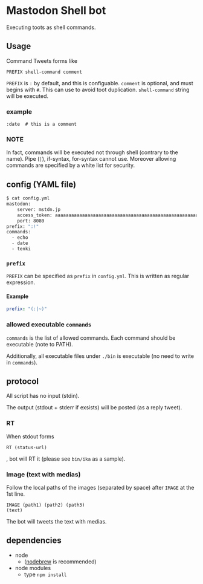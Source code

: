 # Mastodon Shell bot

Executing toots as shell commands.

## Usage

Command Tweets forms like

```
PREFIX shell-command comment
```

`PREFIX` is `:` by default, and this is configuable.
`comment` is optional, and must begins with `#`. This can use to avoid toot duplication.
`shell-command` string will be executed.

### example

```
:date  # this is a comment
```

### NOTE

In fact, commands will be executed not through shell (contrary to the name).
Pipe (`|`), if-syntax, for-syntax cannot use.
Moreover allowing commands are specified by a white list for security.

## config (YAML file)

```bash
$ cat config.yml
mastodon:
    server: mstdn.jp
    access_token: aaaaaaaaaaaaaaaaaaaaaaaaaaaaaaaaaaaaaaaaaaaaaaaaaaaaaaaaaaaaaaaa
    port: 8080
prefix: ":!"
commands:
  - echo
  - date
  - tenki
```

### `prefix`

`PREFIX` can be specified as `prefix` in `config.yml`.
This is written as regular expression.

#### Example

```yaml
prefix: "(:|~)"
```

### allowed executable `commands`

`commands` is the list of allowed commands.
Each command should be executable (note to PATH).

Additionally, all executable files under `./bin` is executable (no need to write in `commands`).

## protocol

All script has no input (stdin).

The output (stdout + stderr if exsists) will be posted (as a reply tweet).

### RT

When stdout forms

```
RT (status-url)
```

, bot will RT it (please see `bin/ika` as a sample).

### Image (text with medias)

Follow the local paths of the images (separated by space) after `IMAGE` at the 1st line.

```
IMAGE (path1) (path2) (path3)
(text)
```

The bot will tweets the text with medias.


## dependencies

- node
    - ([nodebrew](https://github.com/hokaccha/nodebrew) is recommended)
- node modules
    - type `npm install`
